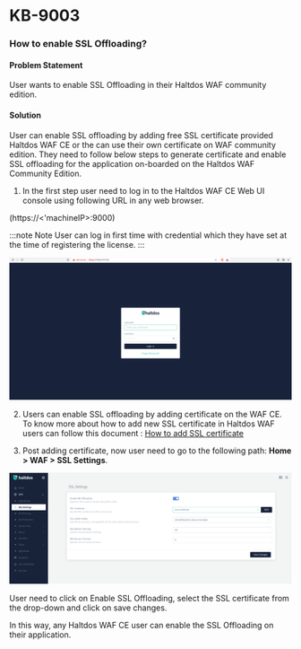 # KB-9003

### **How to enable SSL Offloading?**

#### **Problem Statement**

User wants to enable SSL Offloading in their Haltdos WAF community edition.

#### **Solution**

User can enable SSL offloading by adding free SSL certificate provided Haltdos WAF CE or the can use their own certificate on WAF community edition. They need to follow below steps to generate certificate and enable SSL offloading for the application on-boarded on the Haltdos WAF Community Edition.

1. In the first step user need to log in to the Haltdos WAF CE Web UI console using following URL in any web browser.

(https://<'machineIP>:9000)

:::note Note
User can log in first time with credential which they have set at the time of registering the license.
:::

![](/img/ce-waf/kb/login.png)

2. Users can enable SSL offloading by adding certificate on the WAF CE. To know more about how to add new SSL certificate in Haltdos WAF  users can follow this document : [How to add SSL certificate](/docs/community/kb/kb-9002.md) 

5. Post adding certificate, now user need to go to the following path: **Home > WAF > SSL Settings**. 

![SSL Certificate](/img/ce-waf/kb/ssl_cert.png)

User need to click on Enable SSL Offloading, select the SSL certificate from the drop-down and click on save changes.

In this way, any Haltdos WAF CE user can enable the SSL Offloading on their application.
